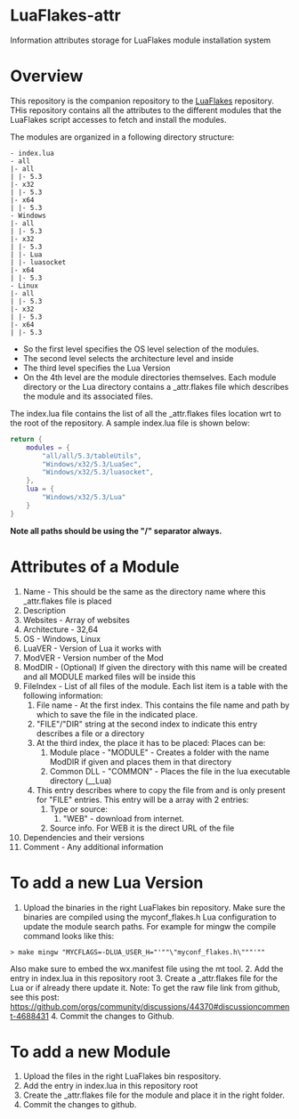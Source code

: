 # LuaFlakes-attr
Information attributes storage for LuaFlakes module installation system

# Overview
This repository is the companion repository to the [LuaFlakes](https://github.com/aryajur/LuaFlakes) repository. THis repository contains all the attributes to the different modules that the LuaFlakes script accesses to fetch and install the modules.

The modules are organized in a following directory structure:
```
- index.lua
- all
|- all
| |- 5.3
|- x32
| |- 5.3
|- x64
| |- 5.3
- Windows
|- all
| |- 5.3
|- x32
| |- 5.3
| |- Lua
| |- luasocket
|- x64
| |- 5.3
- Linux
|- all
| |- 5.3
|- x32
| |- 5.3
|- x64
| |- 5.3
```
- So the first level specifies the OS level selection of the modules.
- The second level selects the architecture level and inside
- The third level specifies the Lua Version
- On the 4th level are the module directories themselves. Each module directory or the Lua directory contains a _attr.flakes file which describes the module and its associated files.

The index.lua file contains the list of all the _attr.flakes files location wrt to the root of the repository. A sample index.lua file is shown below:
```lua
return {
	modules = {
		"all/all/5.3/tableUtils",
		"Windows/x32/5.3/LuaSec",
		"Windows/x32/5.3/luasocket",
	},
	lua = {
		"Windows/x32/5.3/Lua"
	}
}
```
**Note all paths should be using the "/" separator always.**


# Attributes of a Module
1. Name - This should be the same as the directory name where this _attr.flakes file is placed
2. Description
3. Websites - Array of websites
4. Architecture - 32,64
5. OS - Windows, Linux
6. LuaVER - Version of Lua it works with
7. ModVER - Version number of the Mod
8. ModDIR - (Optional) If given the directory with this name will be created and all MODULE marked files will be inside this
8. FileIndex - List of all files of the module. Each list item is a table with the following information:
	1. File name - At the first index. This contains the file name and path by which to save the file in the indicated place.
 	2. "FILE"/"DIR" string at the second index to indicate this entry describes a file or a directory
	3. At the third index, the place it has to be placed:
		Places can be:
		1. Module place - "MODULE" - Creates a folder with the name ModDIR if given and places them in that directory
		2. Common DLL - "COMMON" - Places the file in the lua executable directory (__Lua)
	3. This entry describes where to copy the file from and is only present for "FILE" entries. This entry will be a array with 2 entries:
		1. Type or source:
			1. "WEB" - download from internet.
		2. Source info. For WEB it is the direct URL of the file
9. Dependencies and their versions
10. Comment - Any additional information

# To add a new Lua Version
1. Upload the binaries in the right LuaFlakes bin repository. Make sure the binaries are compiled using the myconf_flakes.h Lua configuration to update the module search paths. For example for mingw the compile command looks like this:
```
> make mingw "MYCFLAGS=-DLUA_USER_H="'""\"myconf_flakes.h\"""'""
```
Also make sure to embed the wx.manifest file using the mt tool.
2. Add the entry in index.lua in this repository root
3. Create a _attr.flakes file for the Lua or if already there update it. Note: To get the raw file link from github, see this post: https://github.com/orgs/community/discussions/44370#discussioncomment-4688431
4. Commit the changes to Github.

# To add a new Module
1. Upload the files in the right LuaFlakes bin respository.
2. Add the entry in index.lua in this repository root
3. Create the _attr.flakes file for the module and place it in the right folder.
4. Commit the changes to github.
